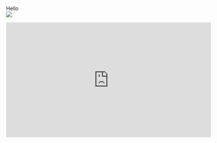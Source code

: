 Hello   
![](https://assets.freddieonfire.tk/IMG_7383.JPG)   
<iframe width="560" height="315" src="https://assets.freddieonfire.tk/uPic/0234511234341412.mp4" frameborder="0" allowfullscreen></iframe>
